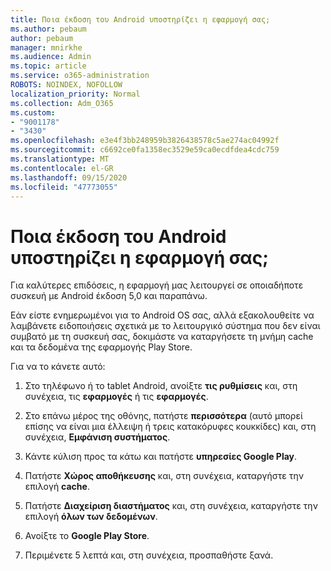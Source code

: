 ```yaml
---
title: Ποια έκδοση του Android υποστηρίζει η εφαρμογή σας;
ms.author: pebaum
author: pebaum
manager: mnirkhe
ms.audience: Admin
ms.topic: article
ms.service: o365-administration
ROBOTS: NOINDEX, NOFOLLOW
localization_priority: Normal
ms.collection: Adm_O365
ms.custom:
- "9001178"
- "3430"
ms.openlocfilehash: e3e4f3bb248959b3826438578c5ae274ac04992f
ms.sourcegitcommit: c6692ce0fa1358ec3529e59ca0ecdfdea4cdc759
ms.translationtype: MT
ms.contentlocale: el-GR
ms.lasthandoff: 09/15/2020
ms.locfileid: "47773055"
---
```

# <a name="what-version-of-android-does-your-app-support"></a>Ποια έκδοση του Android υποστηρίζει η εφαρμογή σας;

Για καλύτερες επιδόσεις, η εφαρμογή μας λειτουργεί σε οποιαδήποτε συσκευή με Android έκδοση 5,0 και παραπάνω.

Εάν είστε ενημερωμένοι για το Android OS σας, αλλά εξακολουθείτε να λαμβάνετε ειδοποιήσεις σχετικά με το λειτουργικό σύστημα που δεν είναι συμβατό με τη συσκευή σας, δοκιμάστε να καταργήσετε τη μνήμη cache και τα δεδομένα της εφαρμογής Play Store.

Για να το κάνετε αυτό: 

1. Στο τηλέφωνο ή το tablet Android, ανοίξτε **τις ρυθμίσεις** και, στη συνέχεια, τις **εφαρμογές** ή τις **εφαρμογές**.

2. Στο επάνω μέρος της οθόνης, πατήστε **περισσότερα** (αυτό μπορεί επίσης να είναι μια έλλειψη ή τρεις κατακόρυφες κουκκίδες) και, στη συνέχεια, **Εμφάνιση συστήματος**. 

3. Κάντε κύλιση προς τα κάτω και πατήστε **υπηρεσίες Google Play**. 

4. Πατήστε **Χώρος αποθήκευσης** και, στη συνέχεια, καταργήστε την επιλογή **cache**. 

5. Πατήστε **Διαχείριση διαστήματος** και, στη συνέχεια, καταργήστε την επιλογή **όλων των δεδομένων**. 

6. Ανοίξτε το **Google Play Store**. 

7. Περιμένετε 5 λεπτά και, στη συνέχεια, προσπαθήστε ξανά. 